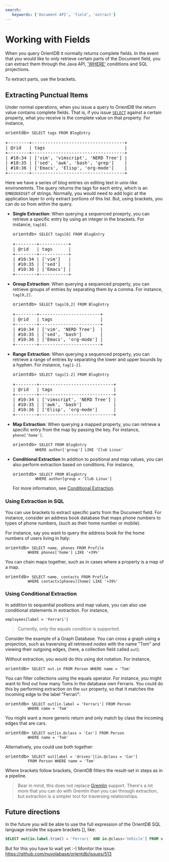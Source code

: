```yaml
---
search:
   keywords: ['Document API', 'field', 'extract']
---
```


# Working with Fields

When you query OrientDB it normally returns complete fields.  In the event that you would like to only retrieve certain parts of the Document field, you can extract them through the Java API, ['WHERE'](../sql/SQL-Where.md) conditions and SQL projections.

To extract parts, use the brackets.


## Extracting Punctual Items

Under normal operations, when you issue a query to OrientDB the return value contains complete fields.  That is, if you issue [`SELECT`](../sql/SQL-Query.md) against a certain property, what you receive is the complete value on that property.  For instance,

<pre>
orientdb> <code class="userinput lang-sql">SELECT tags FROM BlogEntry</code>

+--------+-----------------------------------+
| @rid   | tags                              |
+--------+-----------------------------------+
| #10:34 | ['vim', 'vimscript', 'NERD Tree'] |
| #10:35 | ['sed', 'awk', 'bash', 'grep']    |
| #10:36 | ['Emacs', 'Elisp', 'org-mode']    |
+--------+-----------------------------------+
</pre>

Here we have a series of blog entries on editing text in unix-like environemnts.  The query returns the tags for each entry, which is an `EMBEDDEDSET` of strings.  Normally, you would need to add logic at the application layer to only extract portions of this list.  But, using brackets, you can do so from within the query.

- **Single Extraction**: When querying a sequenced proeprty, you can retrieve a specific entry by using an integer in the brackets.  For instance, `tag[0]`.

  <pre>
  orientdb> <code class="userinput lang-sql">SELECT tags[0] FROM BlogEntry</code>

  +--------+-----------+
  | @rid   | tags      |
  +--------+-----------+
  | #10:34 | ['vim']   |
  | #10:35 | ['sed']   |
  | #10:36 | ['Emacs'] |
  +--------+-----------+
  </pre>

- **Group Extraction**: When querying a sequenced property, you can retrieve groups of entries by separating them by a comma.  For instance, `tag[0,2]`.

  <pre>
  orientdb> <code class="userinput lang-sql">SELECT tags[0,2] FROM BlogEntry</code>

  +--------+-----------------------+
  | @rid   | tags                  |
  +--------+-----------------------+
  | #10:34 | ['vim', 'NERD Tree']  |
  | #10:35 | ['sed', 'bash']       |
  | #10:36 | ['Emacs', 'org-mode'] |
  +--------+-----------------------+
  </pre>

- **Range Extraction**: When querying a sequenced property, you can retrieve a range of entries by separating the lower and upper bounds by a hyphen.  For instance, `tag[1-2]`.

  <pre>
  orientdb> <code class="userinput lang-sql">SELECT tags[1-2] FROM BlogEntry</code>

  +--------+----------------------------+
  | @rid   | tags                       |
  +--------+----------------------------+
  | #10:34 | ['vimscript', 'NERD Tree'] |
  | #10:35 | ['awk', 'bash']            |
  | #10:36 | ['Elisp', 'org-mode']      |
  +--------+----------------------------+
  </pre>

- **Map Extraction**: When querying a mapped property, you can retrieve a specific entry from the map by passing the key.  For instance, `phone['home']`.

  <pre>
  orientdb> <code class="lang-sql userinput">SELECT FROM BlogEntry 
            WHERE author['group'] LIKE 'Club Linux'</code> 
  </pre>

- **Conditional Extraction** In addition to positional and map values, you can also perform extraction based on conditions.  For instance,

  <pre>
  orientdb> <code class="lang-sql userinput">SELECT FROM BlogEntry
            WHERE author[group = 'Club Linux']</code>
  </pre>

  For more information, see [Conditional Extraction](#using-condition-extraction).

### Using Extraction in SQL

You can use brackets to extract specific parts from the Document field.  For instance, consider an address book database that maps phone numbers to types of phone numbers, (such as their home number or mobile).

For instance, say you want to query the address book for the home numbers of users living in Italy:

<pre>
orientdb> <code class="userinput lang-sql">SELECT name, phones FROM Profile
          WHERE phones['home'] LIKE '+39%'</code>
</pre>

You can chain maps together, such as in cases where a property is a map of a map.

<pre>
orientdb> <code class="userinput lang-sql">SELECT name, contacts FROM Profile
          WHERE contacts[phones][home] LIKE '+39%'</code>
</pre>


### Using Conditional Extraction

In addition to sequential positions and map values, you can also use conditional statements in extraction.  For instance,

```
employees[label = 'Ferrari']
```

>Currently, only the equals condition is supported.

Consider the example of a Graph Database.  You can cross a graph using a projection, such as traversing all retrieved nodes with the name "Tom" and viewing their outgoing edges, (here, a collection field called `out`).  

Without extraction, you would do this using dot notation.  For instance,

<pre>
orientdb> <code class="lang-sql userinput">SELECT out.in FROM Person WHERE name = 'Tom'</code>
</pre>

You can filter collections using the equals operator.  For instance, you might want to find out how many Toms in the database own Ferraris.  You could do this by performing extraction on the `out` property, so that it matches the incoming edge to the label "Ferrari":

<pre>
orientdb> <code class="lang-sql userinput">SELECT out[in.label = 'Ferrari'] FROM Person
          WHERE name = 'Tom'</code>
</pre>

You might want a more generic return and only match by class the incoming edges that are cars.

<pre>
orientdb> <code class="userinput lang-sql">SELECT out[in.@class = 'Car'] FROM Person
          WHERE name = 'Tom'</code>
</pre>

Alternatively, you could use both together:

<pre>
orientdb> <code class='lang-sql userinput'>SELECT out[label = 'drives'][in.@class = 'Car']
          FROM Person WHERE name = 'Tom'</code>
</pre>

Where brackets follow brackets, OrientDB filters the result-set in steps as in a pipeline.

>Bear in mind, this does not replace [Gremlin](../Gremlin.md) support.  There's a lot more that you can do with Gremlin than you can through extraction, but extraction is a simpler tool for traversing relationships.  

## Future directions

In the future you will be able to use the full expression of the OrientDB SQL language inside the square brackets [], like:
```sql
SELECT out[in.label.trim() = 'Ferrari' AND in.@class='Vehicle'] FROM v WHERE name = 'Tom'
```
But for this you have to wait yet :-) Monitor the issue: https://github.com/nuvolabase/orientdb/issues/513
